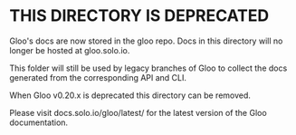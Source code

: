 
# THIS DIRECTORY IS DEPRECATED

Gloo's docs are now stored in the gloo repo. Docs in this directory will no longer be hosted at gloo.solo.io.

This folder will still be used by legacy branches of Gloo to collect the docs generated from the corresponding API and CLI.

When Gloo v0.20.x is deprecated this directory can be removed.

Please visit docs.solo.io/gloo/latest/ for the latest version of the Gloo documentation.
